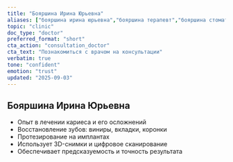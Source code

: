```yaml
---
title: "Бояршина Ирина Юрьевна"
aliases: ["бояршина ирина юрьевна","бояршина терапевт","бояршина стоматолог","врач бояршина","бояршина протезирование"]
topic: "clinic"
doc_type: "doctor"
preferred_format: "short"
cta_action: "consultation_doctor"
cta_text: "Познакомиться с врачом на консультации"
verbatim: true
tone: "confident"
emotion: "trust"
updated: "2025-09-03"
---
```


## Бояршина Ирина Юрьевна
- Опыт в лечении кариеса и его осложнений  
- Восстановление зубов: виниры, вкладки, коронки  
- Протезирование на имплантах  
- Использует 3D-снимки и цифровое сканирование  
- Обеспечивает предсказуемость и точность результата  
